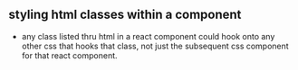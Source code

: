 ## styling html classes within a component
- any class listed thru html in a react component could hook onto any other css that hooks that class, not just the subsequent css component for that react component.